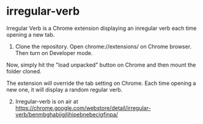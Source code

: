 # irregular-verb

Irregular Verb is a Chrome extension displaying an inregular verb each time opening a new tab.

1) Clone the repository. Open chrome://extensions/ on Chrome browser. Then turn on Developer mode.

Now, simply hit the "load unpacked" button on Chrome and then mount the folder cloned. 

The extension will override the tab setting on Chrome. Each time opening a new one, it will display a random regular verb.

2) Irregular-verb is on air at https://chrome.google.com/webstore/detail/irregular-verb/benmbghabiigjlihipebnebecigfinpa/
 
